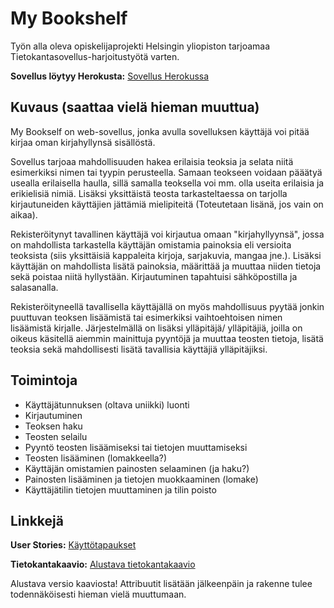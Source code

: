 
# My Bookshelf

Työn alla oleva opiskelijaprojekti Helsingin yliopiston tarjoamaa Tietokantasovellus-harjoitustyötä
varten.

**Sovellus löytyy Herokusta:**
[Sovellus Herokussa](https://tsoha-mybookself.herokuapp.com/)

## Kuvaus (saattaa vielä hieman muuttua)

My Bookself on web-sovellus, jonka avulla sovelluksen käyttäjä voi pitää kirjaa oman kirjahyllynsä
 sisällöstä.

Sovellus tarjoaa mahdollisuuden hakea erilaisia teoksia ja selata niitä esimerkiksi nimen tai 
tyypin perusteella. Samaan teokseen voidaan pääätyä usealla erilaisella haulla, sillä samalla 
teoksella voi mm. olla useita erilaisia ja erikielisiä nimiä. Lisäksi yksittäistä teosta tarkasteltaessa
on tarjolla kirjautuneiden käyttäjien jättämiä mielipiteitä (Toteutetaan lisänä, jos vain on aikaa). 

Rekisteröitynyt tavallinen käyttäjä voi kirjautua omaan "kirjahyllyynsä", jossa on mahdollista tarkastella
käyttäjän omistamia painoksia eli versioita teoksista (siis yksittäisiä kappaleita kirjoja, 
sarjakuvia, mangaa jne.). Lisäksi käyttäjän on mahdollista lisätä painoksia, määrittää ja muuttaa 
niiden tietoja sekä poistaa niitä hyllystään. Kirjautuminen tapahtuisi sähköpostilla ja 
salasanalla.

Rekisteröityneellä tavallisella käyttäjällä on myös mahdollisuus pyytää jonkin puuttuvan teoksen lisäämistä
tai esimerkiksi vaihtoehtoisen nimen lisäämistä kirjalle. Järjestelmällä on lisäksi ylläpitäjä/ ylläpitäjiä,
joilla on oikeus käsitellä aiemmin mainittuja pyyntöjä ja muuttaa teosten tietoja, lisätä teoksia sekä 
mahdollisesti lisätä tavallisia käyttäjiä ylläpitäjiksi. 



## Toimintoja

- Käyttäjätunnuksen (oltava uniikki) luonti
- Kirjautuminen
- Teoksen haku
- Teosten selailu
- Pyyntö teosten lisäämiseksi tai tietojen muuttamiseksi
- Teosten lisääminen (lomakkeella?)
- Käyttäjän omistamien painosten selaaminen (ja haku?)
- Painosten lisääminen ja tietojen muokkaaminen (lomake)
- Käyttäjätilin tietojen muuttaminen ja tilin poisto

## Linkkejä

**User Stories:**
[Käyttötapaukset](https://github.com/Viannaiv/My-Bookself/blob/master/documentation/user%20stories.md)

**Tietokantakaavio:**
[Alustava tietokantakaavio](https://github.com/Viannaiv/My-Bookself/blob/master/documentation/database%20diagram.png)

Alustava versio kaaviosta! Attribuutit lisätään jälkeenpäin ja rakenne tulee todennäköisesti hieman vielä muuttumaan.
